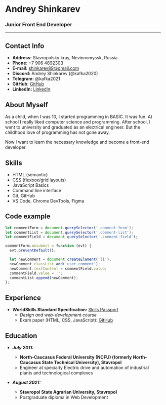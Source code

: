 # Andrey Shinkarev
### Junior Front End Developer

---

## Contact Info
- **Address:** Stavropolsky kray, Nevinnomyssk, Russia
- **Phone:** +7 906 4892303
- **E-mail:** shinkarev89@gmail.com
- **Discord:** Andrey Shinkarev (@kafka2020)
- **Telegram:** @kafka2021
- **GitHub:** [GitHub](https://github.com/kafka2020)
- **LinkedIn:** [LinkedIn](https://www.https://www.linkedin.com/in/andrey-shinkarev-0b43b4166/)

## About Myself
As a child, when I was 10, I started programming in BASIC. It was fun. At school I really liked computer science and programming. After school, I went to university and graduated as an electrical engineer. But the childhood love of programming has not gone away.

Now I want to learn the necessary knowledge and become a front-end developer.

## Skills
- HTML (semantic)
- CSS (flexbox/grid layouts)
- JavaScript Basics
- Command line interface 
- Git, GitHub
- VS Code, Chrome DevTools, Figma

## Code example
```JavaScript
let commentForm = document.querySelector('.comment-form');
let commentList = document.querySelector('.comment-list');
let commentField = document.querySelector('.comment-field');

commentForm.onsubmit = function (evt) {
  evt.preventDefault();

  let newComment = document.createElement('li');
  newComment.classList.add('user-comment');
  newComment.textContent = commentField.value;
  commentField.value = '';
  commentList.append(newComment);
};
```

## Experience
- **WorldSkills Standard Specification:** [Skills Passport](https://sp.dp.worldskills.ru/679252e3-5671-4453-b872-c605afdfaf98)  
    - _Design and web-development course_  
    - Exam paper (HTML, CSS, JavaScript): [GitHub](https://kafka2020.github.io/Design.pro/)

## Education
- ***July 2011:***  
    - **North-Caucasus Federal University (NCFU) (formerly North-Caucasus State Technical University), Stavropol**  
    - Engineer at specialty Electric drive and automation of industrial plants and technological complexes

- ***August 2021:***  
    - **Stavropol State Agrarian University, Stavropol**  
    - Postgraduate diploma in Web Development
    